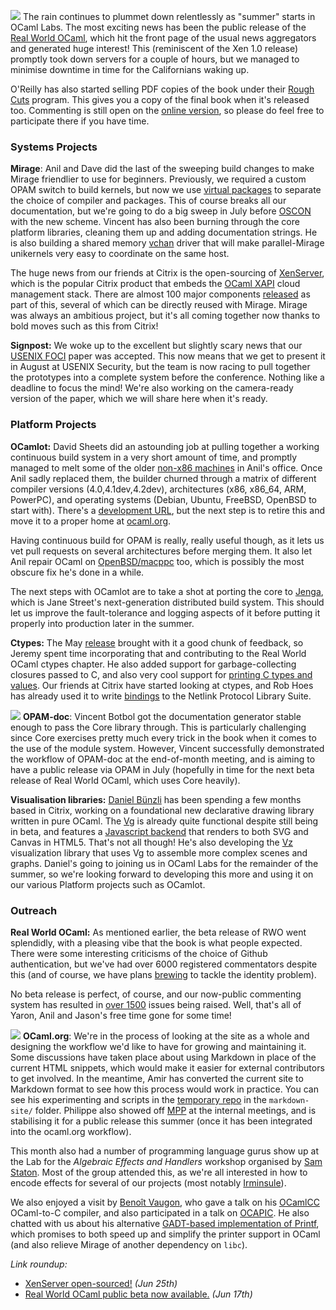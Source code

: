 <a href="../images/rwo-celebration.jpg"><img class="left" src="../images/rwo-celebration-thumb.jpg"></img></a>
The rain continues to plummet down relentlessly as "summer" starts in OCaml
Labs. The most exciting news has been the public release of the [Real World
OCaml](https://realworldocaml.org), which hit the front page of the usual news
aggregators and generated huge interest!  This (reminiscent of the Xen 1.0
release) promptly took down servers for a couple of hours, but we managed to
minimise downtime in time for the Californians waking up.

O'Reilly has also started selling PDF copies of the book under their [Rough
Cuts](http://shop.oreilly.com/product/0636920024743.do) program.  This gives you
a copy of the final book when it's released too.  Commenting is still open
on the [online version](http://realworldocaml.org), so please do feel free to
participate there if you have time.

### Systems Projects

<b>Mirage</b>: Anil and Dave did the last of the sweeping build changes to make
Mirage friendlier to use for beginners.  Previously, we required a custom OPAM
switch to build kernels, but now we use [virtual
packages](http://www.openmirage.org/wiki/weekly-2013-06-11) to separate the
choice of compiler and packages.  This of course breaks all our documentation,
but we're going to do a big sweep in July before
[OSCON](http://www.oscon.com/oscon2013/public/schedule/speaker/109140) with the
new scheme.  Vincent has also been burning through the core platform libraries,
cleaning them up and adding documentation strings.  He is also building a
shared memory [vchan](http://github.com/vbmithr/ocaml-vchan) driver that will
make parallel-Mirage unikernels very easy to coordinate on the same host.

The huge news from our friends at Citrix is the open-sourcing of
[XenServer](http://www.xenserver.org), which is the popular Citrix product that
embeds the [OCaml XAPI](https://github.com/xapi-project) cloud management
stack.  There are almost 100 major components
[released](http://github.com/xenserver) as part of this, several of which can
be directly reused with Mirage.  Mirage was always an ambitious project, but
it's all coming together now thanks to bold moves such as this from Citrix!

<b>Signpost:</b> We woke up to the excellent but slightly scary news that
our [USENIX FOCI](https://www.usenix.org/conference/foci13) paper was accepted.
This now means that we get to present it in August at USENIX Security, but
the team is now racing to pull together the prototypes into a complete system
before the conference.  Nothing like a deadline to focus the mind!  We're
also working on the camera-ready version of the paper, which we will share
here when it's ready.

### Platform Projects

<b>OCamlot:</b> David Sheets did an astounding job at pulling together a
working continuous build system in a very short amount of time, and promptly
managed to melt some of the older [non-x86
machines](../tasks/platform.html#Machine%20Pool) in Anil's office.  Once Anil
sadly replaced them, the builder churned through a matrix of different compiler
versions (4.0,4.1dev,4.2dev), architectures (x86, x86_64, ARM, PowerPC), and
operating systems (Debian, Ubuntu, FreeBSD, OpenBSD to start with).  There's
a [development URL](https://ocaml-www3.ocamllabs.cl.cam.ac.uk/github/OCamlPro/opam-repository), but
the next step is to retire this and move it to a proper home at [ocaml.org](http://ocaml.org).

Having continuous build for OPAM is really, really useful though, as it lets us
vet pull requests on several architectures before merging them. It also let
Anil repair OCaml on [OpenBSD/macppc](https://github.com/avsm/ocaml/commit/c1da5f35cda0ee85e576197b88f503333ed9e9a1)
too, which is possibly the most obscure fix he's done in a while.

The next steps with OCamlot are to take a shot at porting the core to
[Jenga](http://github.com/janestreet/jenga), which is Jane Street's next-generation
distributed build system.  This should let us improve the fault-tolerance and
logging aspects of it before putting it properly into production later in the summer.

<b>Ctypes:</b> The May [release](http://github.com/ocamllabs/ocaml-ctypes)
brought with it a good chunk of feedback, so Jeremy spent time incorporating
that and contributing to the Real World OCaml ctypes chapter.  He also added
support for garbage-collecting closures passed to C, and also very cool support
for [printing C types and values](https://github.com/ocamllabs/ocaml-ctypes/pull/27).
Our friends at Citrix have started looking at ctypes, and Rob Hoes has already
used it to write [bindings](https://github.com/robhoes/ocaml-libnl) to the
Netlink Protocol Library Suite.

<a href="../images/daniel-presentation-vg.jpg"><img class="right" src="../images/daniel-presentation-vg-thumb.jpg"></img></a>
<b>OPAM-doc</b>: Vincent Botbol got the documentation generator stable enough
to pass the Core library through.  This is particularly challenging since Core
exercises pretty much every trick in the book when it comes to the use of the
module system.  However, Vincent successfully demonstrated the workflow of
OPAM-doc at the end-of-month meeting, and is aiming to have a public release
via OPAM in July (hopefully in time for the next beta release of Real World OCaml,
which uses Core heavily).

<b>Visualisation libraries:</b> [Daniel Bünzli](http://erratique.ch/contact.en) has
been spending a few months based in Citrix, working on a foundational new
declarative drawing library written in pure OCaml.  The [Vg](http://erratique.ch/software/vg) is already quite functional despite
still being in beta, and features a [Javascript backend](http://erratique.ch/software/vg/demos/rhtmlc.html#arrowhead)
that renders to both SVG and Canvas in HTML5.  That's not all though!  He's
also developing the [Vz](http://erratique.ch/software/vz) visualization library
that uses Vg to assemble more complex scenes and graphs.  Daniel's going to
joining us in OCaml Labs for the remainder of the summer, so we're looking
forward to developing this more and using it on our various Platform projects
such as OCamlot.

### Outreach

<b>Real World OCaml:</b> As mentioned earlier, the beta release of RWO went
splendidly, with a pleasing vibe that the book is what people expected.  There
were some interesting criticisms of the choice of Github authentication, but
we've had over 6000 registered commentators despite this (and of course, we
have plans [brewing](http://nymote.org) to tackle the identity problem).

No beta release is perfect, of course, and our now-public commenting system has
resulted in [over 1500](https://github.com/ocamllabs/rwo-comments/issues)
issues being raised.  Well, that's all of Yaron, Anil and Jason's free time
gone for some time!

<a href="../images/amir-shisha.jpg"><img class="right" src="../images/amir-shisha-thumb.jpg"></img></a>
<b>OCaml.org</b>: We're in the process of looking at the site as a whole and
designing the workflow we'd like to have for growing and maintaining it.  Some
discussions have taken place about using Markdown in place of the current HTML
snippets, which would make it easier for external contributors to get involved.
In the meantime, Amir has converted the current site to Markdown format to see
how this process would work in practice.  You can see his experimenting and
scripts in the [temporary repo](https://github.com/ocamllabs/ocaml.org-temp) in
the `markdown-site/` folder.
Philippe also showed off [MPP](https://github.com/pw374/MPP-language-blender)
at the internal meetings, and is stabilising it for a public release this
summer (once it has been integrated into the ocaml.org workflow).

This month also had a number of programming language gurus show up at the Lab
for the *Algebraic Effects and Handlers* workshop organised by [Sam
Staton](http://www.cl.cam.ac.uk/~ss368/).  Most of the group attended this, as
we're all interested in how to encode effects for several of our projects (most
notably [Irminsule](../tasks/t2.html#Irminsule)).

We also enjoyed a visit by [Benoît Vaugon](https://github.com/bvaugon), who gave a talk on his
[OCamlCC](http://oud.ocaml.org/2012/slides/oud2012-paper10-slides.pdf)
OCaml-to-C compiler, and also participated in a talk on
[OCAPIC](http://www.algo-prog.info/ocaml_for_pic/web/index.php?id=ocapic). He
also chatted with us about his alternative [GADT-based implementation of
Printf](http://caml.inria.fr/mantis/view.php?id=6017), which promises to both
speed up and simplify the printer support in OCaml (and also relieve Mirage of
another dependency on `libc`).  

<i>Link roundup:</i>

* <a class="icon-community" href="http://blog.xen.org/index.php/2013/06/25/xenserver-org-and-the-xen-project/">XenServer open-sourced!</a> _(Jun 25th)_
* <a class="icon-quick-links" href="http://realworldocaml.org">Real World OCaml public beta now available.</a> _(Jun 17th)_
